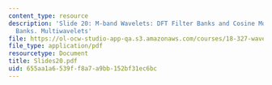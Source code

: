 ```yaml
---
content_type: resource
description: 'Slide 20: M-band Wavelets: DFT Filter Banks and Cosine Modulated Filter
  Banks. Multiwavelets'
file: https://ol-ocw-studio-app-qa.s3.amazonaws.com/courses/18-327-wavelets-filter-banks-and-applications-spring-2003/655aa1a6539ff8a7a9bb152bf31ec6bc_Slides20.pdf
file_type: application/pdf
resourcetype: Document
title: Slides20.pdf
uid: 655aa1a6-539f-f8a7-a9bb-152bf31ec6bc
---
```

